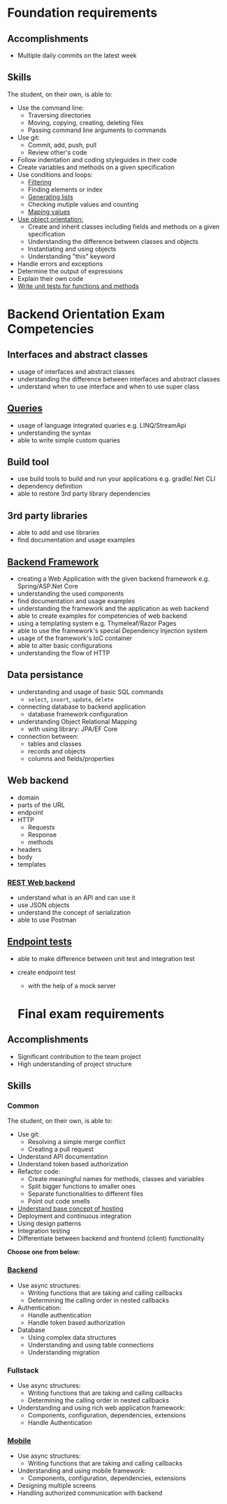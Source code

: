 
# Foundation requirements

## Accomplishments

 -  Multiple daily commits on the latest week

## Skills

The student, on their own, is able to:

 -  Use the command line:
     -  Traversing directories
     -  Moving, copying, creating, deleting files
     -  Passing command line arguments to commands
 -  Use git:
     -  Commit, add, push, pull
     -  Review other's code
 -  Follow indentation and coding styleguides in their code
 -  Create variables and methods on a given specification
 -  Use conditions and loops:
     -  [Filtering](https://github.com/greenfox-academy/RedRiot/blob/master/PracticeExam/Pallida-Trial/Odd_filter/src/OddFilter.java)
     -  Finding elements or index
     -  [Generating lists](https://github.com/greenfox-academy/huli-kalendaryo-backend/blob/dev/src/main/java/com/greenfoxacademy/opal/kalendaryo/kalendaryo/service/KalendarService.java)
     -  Checking mutiple values and counting
     -  [Maping values](https://github.com/greenfox-academy/RedRiot/blob/master/week-02/day-03/Hashmap/StudentCounter/src/studentcounter.java)
 -  [Use object orientation:](https://github.com/greenfox-academy/RedRiot/tree/master/week4/day-02/Garden/src)
     -  Create and inherit classes including fields and methods on a given specification
     -  Understanding the difference between classes and objects
     -  Instantiating and using objects
     -  Understanding "this" keyword
 -  Handle errors and exceptions
 -  Determine the output of expressions
 -  Explain their own code
 -  [Write unit tests for functions and methods](https://github.com/RedRiot/corsac-basic-exam/blob/master/mutual-elements/mutualElements/Test/MutualElementsTest.java)
 
 # Backend Orientation Exam Competencies

## Interfaces and abstract classes

- usage of interfaces and abstract classes
- understanding the difference between interfaces and abstract classes
- understand when to use interface and when to use super class

## [Queries](https://github.com/greenfox-academy/RedRiot/blob/master/carplate/src/main/java/car/demo/repository/LicenceRepository.java)

- usage of language integrated quaries e.g. LINQ/StreamApi
- understanding the syntax
- able to write simple custom quaries

## Build tool

- use build tools to build and run your applications e.g. gradle/.Net CLI 
- dependency definition
- able to restore 3rd party library dependencies

## 3rd party libraries

- able to add and use libraries
- find documentation and usage examples

## [Backend Framework](https://github.com/greenfox-academy/RedRiot/tree/master/week8/InventoryManagementSystem/InventorySystem/src/main/java/com/greenfoxacademy/demo)

- creating a Web Application with the given backend framework e.g. Spring/ASP.Net Core
- understanding the used components
- find documentation and usage examples
- understanding the framework and the application as web backend
- able to create examples for competencies of web backend
- using a templating system e.g. Thymeleaf/Razor Pages
- able to use the framework's special Dependency Injection system
- usage of the framework's IoC container
- able to alter basic configurations
- understanding the flow of HTTP

## Data persistance

- understanding and usage of basic SQL commands
  - `select`, `insert`, `update`, `delete`
- connecting database to backend application
  - database framework configuration
- understanding Object Relational Mapping
  - with using library: JPA/EF Core
- connection between:
  - tables and classes
  - records and objects
  - columns and fields/properties

## Web backend

- domain
- parts of the URL
- endpoint
- HTTP
  - Requests
  - Response
  - methods
- headers
- body
- templates

### [REST Web backend](https://github.com/greenfox-academy/huli-kalendaryo-backend/blob/dev/src/main/java/com/greenfoxacademy/opal/kalendaryo/kalendaryo/controllers/KalendarController.java)

- understand what is an API and can use it
- use JSON objects
- understand the concept of serialization
- able to use Postman

## [Endpoint tests](https://github.com/greenfox-academy/RedRiot/blob/master/week8/Exercise1/src/test/java/com/greenfoxacademy/demo/controller/RestControllerTest.java)

- able to make difference between unit test and integration test
- create endpoint test
  - with the help of a mock server
  
  # Final exam requirements

## Accomplishments

 -  Significant contribution to the team project
 -  High understanding of project structure

## Skills

### Common

The student, on their own, is able to:
 -  Use git:
     -  Resolving a simple merge conflict
     -  Creating a pull request
 -  Understand API documentation
 -  Understand token based authorization
 -  Refactor code:
     -  Create meaningful names for methods, classes and variables
     -  Split bigger functions to smaller ones
     -  Separate functionalities to different files
     -  Point out code smells
 -  [Understand base concept of hosting](https://limitless-inlet-22519.herokuapp.com/todo/)
 -  Deployment and continuous integration
 -  Using design patterns
 -  Integration testing
 -  Differentiate between backend and frontend (client) functionality


**Choose one from below:**

### [Backend](https://github.com/greenfox-academy/huli-kalendaryo-backend)

 -  Use async structures:
     -  Writing functions that are taking and calling callbacks
     -  Determining the calling order in nested callbacks
 -  Authentication:
     -  Handle authentication
     -  Handle token based authorization
 -  Database
     - Using complex data structures
     - Understanding and using table connections
     - Understanding migration 

### Fullstack

 -  Use async structures:
     -  Writing functions that are taking and calling callbacks
     -  Determining the calling order in nested callbacks
 -  Understanding and using rich web application framework:
     -  Components, configuration, dependencies, extensions
     -  Handle Authentication

### [Mobile](https://github.com/greenfox-academy/huli-kalendaryo-android/tree/dev/app/src/main/java/com/greenfox/kalendaryo)

 -  Use async structures:
     -  Writing functions that are taking and calling callbacks
 -  Understanding and using mobile framework:
     -  Components, configuration, dependencies, extensions
 -  Designing multiple screens
 -  Handling authorized communication with backend




